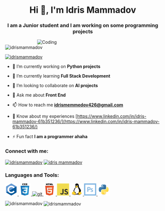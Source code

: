 <h1 align="center">Hi 👋, I'm Idris Mammadov</h1>
<h3 align="center">I am a Junior student and I am working on some programming projects</h3>
<img align="right" alt="Coding" width="400" src="https://encrypted-tbn0.gstatic.com/images?q=tbn:ANd9GcQrIXiA955nXXUIyfWiijcoMvGCbF5jv6S4BA&usqp=CAU">

<p align="left"> <img src="https://komarev.com/ghpvc/?username=idrismammadov&label=Profile%20views&color=0e75b6&style=flat" alt="idrismammadov" /> </p>

<p align="left"> <a href="https://twitter.com/idrismammadov" target="blank"><img src="https://img.shields.io/twitter/follow/idrismammadov?logo=twitter&style=for-the-badge" alt="idrismammadov" /></a> </p>

- 🔭 I’m currently working on **Python projects**

- 🌱 I’m currently learning **Full Stack Development**

- 👯 I’m looking to collaborate on **AI projects**

- 💬 Ask me about **Front End**

- 📫 How to reach me **idrismemmedov426@gmail.com**

- 📄 Know about my experiences [https://www.linkedin.com/in/idris-mammadov-61b351236/](https://www.linkedin.com/in/idris-mammadov-61b351236/)

- ⚡ Fun fact **I am a programmer ahaha**

<h3 align="left">Connect with me:</h3>
<p align="left">
<a href="https://twitter.com/idrismammadov" target="blank"><img align="center" src="https://raw.githubusercontent.com/rahuldkjain/github-profile-readme-generator/master/src/images/icons/Social/twitter.svg" alt="idrismammadov" height="30" width="40" /></a>
<a href="https://linkedin.com/in/idris mammadov" target="blank"><img align="center" src="https://raw.githubusercontent.com/rahuldkjain/github-profile-readme-generator/master/src/images/icons/Social/linked-in-alt.svg" alt="idris mammadov" height="30" width="40" /></a>
</p>

<h3 align="left">Languages and Tools:</h3>
<p align="left"> <a href="https://www.cprogramming.com/" target="_blank" rel="noreferrer"> <img src="https://raw.githubusercontent.com/devicons/devicon/master/icons/c/c-original.svg" alt="c" width="40" height="40"/> </a> <a href="https://www.w3schools.com/css/" target="_blank" rel="noreferrer"> <img src="https://raw.githubusercontent.com/devicons/devicon/master/icons/css3/css3-original-wordmark.svg" alt="css3" width="40" height="40"/> </a> <a href="https://git-scm.com/" target="_blank" rel="noreferrer"> <img src="https://www.vectorlogo.zone/logos/git-scm/git-scm-icon.svg" alt="git" width="40" height="40"/> </a> <a href="https://www.w3.org/html/" target="_blank" rel="noreferrer"> <img src="https://raw.githubusercontent.com/devicons/devicon/master/icons/html5/html5-original-wordmark.svg" alt="html5" width="40" height="40"/> </a> <a href="https://developer.mozilla.org/en-US/docs/Web/JavaScript" target="_blank" rel="noreferrer"> <img src="https://raw.githubusercontent.com/devicons/devicon/master/icons/javascript/javascript-original.svg" alt="javascript" width="40" height="40"/> </a> <a href="https://www.linux.org/" target="_blank" rel="noreferrer"> <img src="https://raw.githubusercontent.com/devicons/devicon/master/icons/linux/linux-original.svg" alt="linux" width="40" height="40"/> </a> <a href="https://www.photoshop.com/en" target="_blank" rel="noreferrer"> <img src="https://raw.githubusercontent.com/devicons/devicon/master/icons/photoshop/photoshop-line.svg" alt="photoshop" width="40" height="40"/> </a> <a href="https://www.python.org" target="_blank" rel="noreferrer"> <img src="https://raw.githubusercontent.com/devicons/devicon/master/icons/python/python-original.svg" alt="python" width="40" height="40"/> </a> </p>

<p><img align="left" src="https://github-readme-stats.vercel.app/api/top-langs?username=idrismammadov&show_icons=true&locale=en&layout=compact" alt="idrismammadov" /></p>

<p>&nbsp;<img align="center" src="https://github-readme-stats.vercel.app/api?username=idrismammadov&show_icons=true&locale=en" alt="idrismammadov" /></p>
